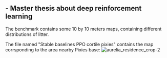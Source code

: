 ## - Master thesis about deep reinforcement learning

The benchmark contains some 10 by 10 meters maps, containing different distributions of litter.

The file named "Stable baselines PPO cortile pixies" contains the map corrsponding to the area nearby Pixies base:
![aurelia_residence_crop-2](https://user-images.githubusercontent.com/100837287/173916076-2c4f9489-44a3-44a7-86d0-5ac1990008ec.png)
